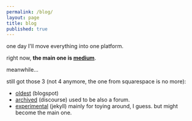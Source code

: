 ```yaml
---
permalink: /blog/
layout: page
title: blog
published: true
---
```


one day I'll move everything into one platform.

right now, **the main one is [medium](https://medium.cregox.com)**.

meanwhile...

still got those 3 (not 4 anymore, the one from squarespace is no more):

- [oldest](http://cauecmrego.blogspot.com) (blogspot)
- [archived](http://talk.cregox.com/c/blog) (discourse) used to be also a forum.
- [experimental](http://blog.cregox.com) (jekyll) mainly for toying around, I guess. but might become the main one.
